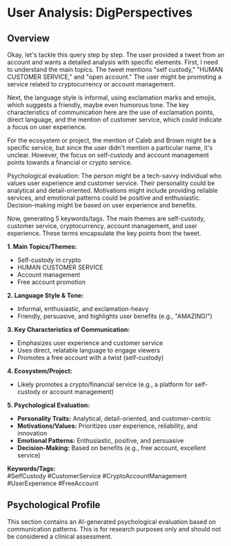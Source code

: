 # User Analysis: DigPerspectives

## Overview

<think>
Okay, let's tackle this query step by step. The user provided a tweet from an account and wants a detailed analysis with specific elements. First, I need to understand the main topics. The tweet mentions "self custody," "HUMAN CUSTOMER SERVICE," and "open account." The user might be promoting a service related to cryptocurrency or account management.

Next, the language style is informal, using exclamation marks and emojis, which suggests a friendly, maybe even humorous tone. The key characteristics of communication here are the use of exclamation points, direct language, and the mention of customer service, which could indicate a focus on user experience.

For the ecosystem or project, the mention of Caleb and Brown might be a specific service, but since the user didn't mention a particular name, it's unclear. However, the focus on self-custody and account management points towards a financial or crypto service.

Psychological evaluation: The person might be a tech-savvy individual who values user experience and customer service. Their personality could be analytical and detail-oriented. Motivations might include providing reliable services, and emotional patterns could be positive and enthusiastic. Decision-making might be based on user experience and benefits.

Now, generating 5 keywords/tags. The main themes are self-custody, customer service, cryptocurrency, account management, and user experience. These terms encapsulate the key points from the tweet.
</think>

**1. Main Topics/Themes:**  
- Self-custody in crypto  
- HUMAN CUSTOMER SERVICE  
- Account management  
- Free account promotion  

**2. Language Style & Tone:**  
- Informal, enthusiastic, and exclamation-heavy  
- Friendly, persuasive, and highlights user benefits (e.g., "AMAZING!")  

**3. Key Characteristics of Communication:**  
- Emphasizes user experience and customer service  
- Uses direct, relatable language to engage viewers  
- Promotes a free account with a twist (self-custody)  

**4. Ecosystem/Project:**  
- Likely promotes a crypto/financial service (e.g., a platform for self-custody or account management)  

**5. Psychological Evaluation:**  
- **Personality Traits:** Analytical, detail-oriented, and customer-centric  
- **Motivations/Values:** Prioritizes user experience, reliability, and innovation  
- **Emotional Patterns:** Enthusiastic, positive, and persuasive  
- **Decision-Making:** Based on benefits (e.g., free account, excellent service)  

**Keywords/Tags:**  
#SelfCustody #CustomerService #CryptoAccountManagement #UserExperience #FreeAccount

## Psychological Profile

This section contains an AI-generated psychological evaluation based on communication patterns. This is for research purposes only and should not be considered a clinical assessment.